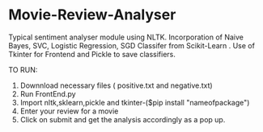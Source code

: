 # Movie-Review-Analyser
Typical sentiment analyser module using NLTK. Incorporation of Naive Bayes, SVC, Logistic Regression, SGD Classifer from   Scikit-Learn .  Use of Tkinter for Frontend and Pickle to save classifiers.

TO RUN:
1) Downnload necessary files ( positive.txt and negative.txt)
2) Run FrontEnd.py
3) Import nltk,sklearn,pickle and tkinter-($pip install "nameofpackage")
4) Enter your review for a movie
5) Click on submit and get the analysis accordingly as a pop up.
